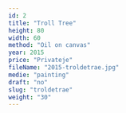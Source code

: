 ```yaml
---
id: 2
title: "Troll Tree"
height: 80
width: 60
method: "Oil on canvas"
year: 2015
price: "Privateje"
fileName: "2015-troldetrae.jpg"
medie: "painting"
draft: "no"
slug: "troldetrae"
weight: "30"
---
```

